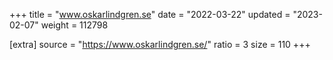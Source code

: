 +++
title = "www.oskarlindgren.se"
date = "2022-03-22"
updated = "2023-02-07"
weight = 112798

[extra]
source = "https://www.oskarlindgren.se/"
ratio = 3
size = 110
+++
